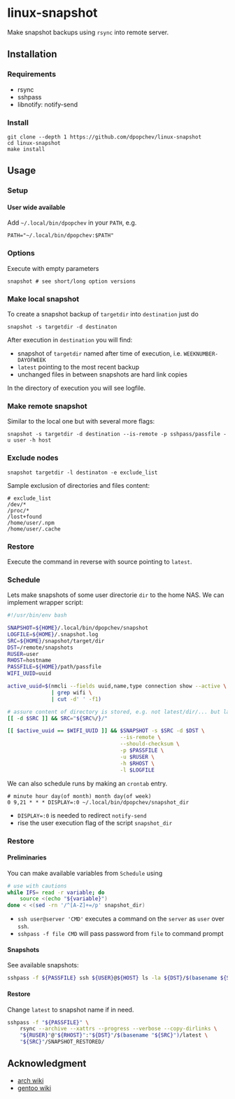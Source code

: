 # linux-snapshot

Make snapshot backups using `rsync` into remote server.

## Installation

### Requirements

- rsync
- sshpass
- libnotify: notify-send

### Install

```
git clone --depth 1 https://github.com/dpopchev/linux-snapshot
cd linux-snapshot
make install
```

## Usage

### Setup

#### User wide available

Add `~/.local/bin/dpopchev` in your `PATH`, e.g.

```
PATH="~/.local/bin/dpopchev:$PATH"
```

### Options

Execute with empty parameters

```
snapshot # see short/long option versions
```

### Make local snapshot

To create a snapshot backup of `targetdir` into `destination` just do

```
snapshot -s targetdir -d destinaton
```

After execution in `destination` you will find:

- snapshot of `targetdir` named after time of execution, i.e. `WEEKNUMBER-DAYOFWEEK`
- `latest` pointing to the most recent backup
- unchanged files in between snapshots are hard link copies

In the directory of execution you will see logfile.

### Make remote snapshot

Similar to the local one but with several more flags:

```
snapshot -s targetdir -d destination --is-remote -p sshpass/passfile -u user -h host
```

### Exclude nodes

```
snapshot targetdir -l destinaton -e exclude_list
```

Sample exclusion of directories and files content:

```
# exclude_list
/dev/*
/proc/*
/lost+found
/home/user/.npm
/home/user/.cache
```

### Restore

Execute the command in reverse with source pointing to `latest`.

### Schedule

Lets make snapshots of some user directorie `dir` to the home NAS. We can
implement wrapper script:

```bash
#!/usr/bin/env bash

SNAPSHOT=${HOME}/.local/bin/dpopchev/snapshot
LOGFILE=${HOME}/.snapshot.log
SRC=${HOME}/snapshot/target/dir
DST=/remote/snapshots
RUSER=user
RHOST=hostname
PASSFILE=${HOME}/path/passfile
WIFI_UUID=uuid

active_uuid=$(nmcli --fields uuid,name,type connection show --active \
              | grep wifi \
              | cut -d' ' -f1)

# assure content of directory is stored, e.g. not latest/dir/... but latest/...
[[ -d $SRC ]] && SRC="${SRC%/}/"

[[ $active_uuid == $WIFI_UUID ]] && $SNAPSHOT -s $SRC -d $DST \
                                    --is-remote \
                                    --should-checksum \
                                    -p $PASSFILE \
                                    -u $RUSER \
                                    -h $RHOST \
                                    -l $LOGFILE
```

We can also schedule runs by making an `crontab` entry.

```
# minute hour day(of month) month day(of week)
0 9,21 * * * DISPLAY=:0 ~/.local/bin/dpopchev/snapshot_dir
```

- `DISPLAY=:0` is needed to redirect `notify-send`
- rise the user execution flag of the script `snapshot_dir`

### Restore

#### Preliminaries

You can make available variables from `Schedule` using

```bash
# use with cautions
while IFS= read -r variable; do
    source <(echo "${variable}")
done < <(sed -rn '/^[A-Z]+=/p' snapshot_dir)
```

- `ssh user@server 'CMD'` executes a command on the `server` as `user` over `ssh`.
- `sshpass -f file CMD` will pass password from `file` to command prompt

#### Snapshots

See available snapshots:

```bash
sshpass -f ${PASSFILE} ssh ${USER}@${HOST} ls -la ${DST}/$(basename ${SRC})
```

#### Restore

Change `latest` to snapshot name if in need.

```bash
sshpass -f "${PASSFILE}" \
    rsync --archive --xattrs --progress --verbose --copy-dirlinks \
    "${RUSER}"@"${RHOST}":"${DST}"/$(basename "${SRC}")/latest \
    "${SRC}"/SNAPSHOT_RESTORED/
```

## Acknowledgment

- [arch wiki](https://wiki.archlinux.org/title/rsync)
- [gentoo wiki](https://wiki.gentoo.org/wiki/Rsync)
